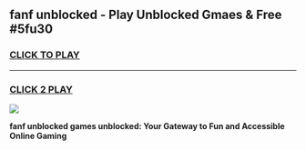 
## fanf unblocked - Play Unblocked Gmaes & Free #5fu30
<h3>
<a href="https://news.freeplayer.one?title=fanf_unblocked&ref=26F">CLICK TO PLAY</a></h3>
<hr>

<h3>
<a href="https://news.freeplayer.one?title=fanf_unblocked&ref=26F">CLICK 2 PLAY</a>
  
</h3>

<a href="https://news.freeplayer.one?title=fanf_unblocked&ref=26F/"><img src="https://clearcache.store/games.png"></a>


**fanf unblocked games unblocked: Your Gateway to Fun and Accessible Online Gaming**
